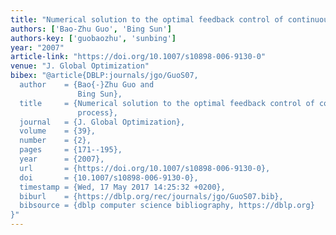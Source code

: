 ```yaml
---
title: "Numerical solution to the optimal feedback control of continuous casting process"
authors: ['Bao-Zhu Guo', 'Bing Sun']
authors-key: ['guobaozhu', 'sunbing']
year: "2007"
article-link: "https://doi.org/10.1007/s10898-006-9130-0"
venue: "J. Global Optimization"
bibex: "@article{DBLP:journals/jgo/GuoS07,
  author    = {Bao{-}Zhu Guo and
               Bing Sun},
  title     = {Numerical solution to the optimal feedback control of continuous casting
               process},
  journal   = {J. Global Optimization},
  volume    = {39},
  number    = {2},
  pages     = {171--195},
  year      = {2007},
  url       = {https://doi.org/10.1007/s10898-006-9130-0},
  doi       = {10.1007/s10898-006-9130-0},
  timestamp = {Wed, 17 May 2017 14:25:32 +0200},
  biburl    = {https://dblp.org/rec/journals/jgo/GuoS07.bib},
  bibsource = {dblp computer science bibliography, https://dblp.org}
}"
---
```


